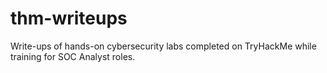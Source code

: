 # thm-writeups
Write-ups of hands-on cybersecurity labs completed on TryHackMe while training for SOC Analyst roles.
